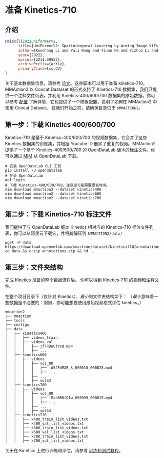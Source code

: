 # 准备 Kinetics-710

## 介绍

<!-- [DATASET] -->

```BibTeX
@misc{li2022uniformerv2,
      title={UniFormerV2: Spatiotemporal Learning by Arming Image ViTs with Video UniFormer},
      author={Kunchang Li and Yali Wang and Yinan He and Yizhuo Li and Yi Wang and Limin Wang and Yu Qiao},
      year={2022},
      eprint={2211.09552},
      archivePrefix={arXiv},
      primaryClass={cs.CV}
}
```

关于基本数据集信息，请参考 [论文](https://arxiv.org/pdf/2211.09552.pdf)。这些脚本可以用于准备 kinetics-710。MMAction2 以 Concat Daataset 的形式支持了 Kinetics-710 数据集，我们只提供一个注释文件列表，并利用 Kinetics-400/600/700 数据集的原始数据。你可以参考 [配置](/configs/recognition/uniformerv2/uniformerv2-base-p16-res224_clip_u8_kinetics710-rgb.py) 了解详情，它也提供了一个模板配置，说明了如何在 MMAction2 中使用 Concat Dataset。
在我们开始之前，请确保目录位于 `$MMACTION2`。

## 第一步：下载 Kinetics 400/600/700

Kinetics-710 是基于 Kinetics-400/600/700 的视频数据集，它合并了这些 Kinetics 数据集的训练集，并根据 Youtube ID 删除了重复的视频。MMAction2 提供了一个基于 Kinetics-400/600/700 的 OpenDataLab 版本的标注文件，你可以通过 [MIM](https://github.com/open-mmlab/mim) 从 OpenDataLab 下载。

```shell
# 安装 OpenDataLab CLI 工具
pip install -U opendatalab
# 登录 OpenDataLab
odl login
# 下载 Kinetics-400/600/700，注意这可能需要很长时间。
mim download mmaction2 --dataset kinetics400
mim download mmaction2 --dataset kinetics600
mim download mmaction2 --dataset kinetics700

```

## 第二步：下载 Kinetics-710 标注文件

我们提供了与 OpenDataLab 版本 Kinetics 相对应的 Kinetics-710 标注文件列表，你可以从阿里云下载它，并将其解压到 `$MMACTION2/data/`

```shell
wget -P data https://download.openmmlab.com/mmaction/dataset/kinetics710/annotations.zip
cd data && unzip annotations.zip && cd ..

```

## 第三步：文件夹结构

完成 Kinetics 准备的整个数据流程后。
你可以得到 Kinetics-710 的视频和注释文件。

在整个项目目录下（仅针对 Kinetics），*最小*的文件夹结构如下：
（*最小*意味着一些数据是不必要的：例如，你可能想要使用原始视频格式评估 kinetics。）

```
mmaction2
├── mmaction
├── tools
├── configs
├── data
│   ├── kinetics400
│   │   ├── videos_train
│   │   ├── videos_val
│   │   │   ├── jf7RDuUTrsQ.mp4
│   │   │   ├── ...
│   ├── kinetics600
│   │   ├── videos
│   │   │   ├── vol_00
│   │   │   │   ├── -A5JFdMXB_k_000018_000028.mp4
│   │   │   │   ├── ...
│   │   │   ├── ...
│   │   │   ├── vol63
│   ├── kinetics700
│   │   ├── videos
│   │   │   ├── vol_00
│   │   │   │   ├── -Paa0R0tQ1w_000009_000019.mp4
│   │   │   │   ├── ...
│   │   │   ├── ...
│   │   │   ├── vol63
│   ├── kinetics710
│   │   ├── k400_train_list_videos.txt
│   │   ├── k400_val_list_videos.txt
│   │   ├── k600_train_list_videos.txt
│   │   ├── k600_val_list_videos.txt
│   │   ├── k700_train_list_videos.txt
│   │   ├── k700_val_list_videos.txt
```

关于在 Kinetics 上进行训练和评估，请参考 [训练和测试教程](/docs/en/user_guides/train_test.md)。
